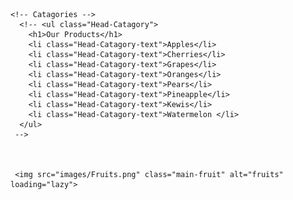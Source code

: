     <!-- Catagories -->
      <!-- <ul class="Head-Catagory">
        <h1>Our Products</h1>
        <li class="Head-Catagory-text">Apples</li>
        <li class="Head-Catagory-text">Cherries</li>
        <li class="Head-Catagory-text">Grapes</li>
        <li class="Head-Catagory-text">Oranges</li>
        <li class="Head-Catagory-text">Pears</li>
        <li class="Head-Catagory-text">Pineapple</li>
        <li class="Head-Catagory-text">Kewis</li>
        <li class="Head-Catagory-text">Watermelon </li>
      </ul>
     -->



     <img src="images/Fruits.png" class="main-fruit" alt="fruits" loading="lazy">